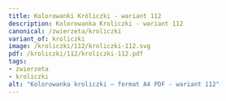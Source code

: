 ```yaml
---
title: Kolorowanki Króliczki - wariant 112
description: Kolorowanka Kroliczki - wariant 112
canonical: /zwierzeta/kroliczki
variant_of: kroliczki
image: /kroliczki/112/kroliczki-112.svg
pdf: /kroliczki/112/kroliczki-112.pdf
tags:
- zwierzeta
- kroliczki
alt: "Kolorowanka kroliczki – format A4 PDF - wariant 112"
---
```

